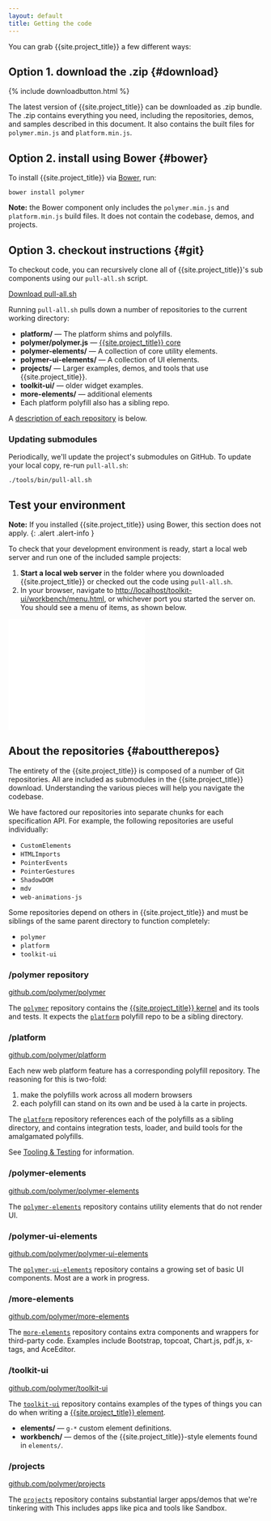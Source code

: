 ```yaml
---
layout: default
title: Getting the code
---
```


You can grab {{site.project_title}} a few different ways:

## Option 1. download the .zip {#download}

{% include downloadbutton.html %}

The latest version of {{site.project_title}} can be downloaded as .zip bundle.
The .zip contains everything you need, including the repositories, demos, and
samples described in this document. It also contains the built files for `polymer.min.js`
and `platform.min.js`.

## Option 2. install using Bower {#bower}

To install {{site.project_title}} via [Bower](http://bower.io/), run:

    bower install polymer

**Note:** the Bower component only includes the `polymer.min.js` and `platform.min.js`
build files. It does not contain the codebase, demos, and projects.

## Option 3. checkout instructions {#git}

To checkout code, you can recursively clone all of {{site.project_title}}'s
sub components using our `pull-all.sh` script.

<p class="centered"><a href="/tools/pull-all.sh" target="_blank" class="btn btn-success" alt="Download pull-all.sh" title="Download pull-all.sh"><i class="icon-white icon-download"></i> Download pull-all.sh</a></p>

Running `pull-all.sh` pulls down a number of repositories to the current working directory:

- **platform/** — The platform shims and polyfills.
- **polymer/polymer.js** — [{{site.project_title}} core](polymer.html)
- **polymer-elements/** — A collection of core utility elements.
- **polymer-ui-elements/** — A collection of UI elements.
- **projects/** — Larger examples, demos, and tools that use {{site.project_title}}.
- **toolkit-ui/** — older widget examples.
- **more-elements/** — additional elements
- Each platform polyfill also has a sibling repo.

A [description of each repository](#abouttherepos) is below.

### Updating submodules

Periodically, we'll update the project's submodules on GitHub. To
update your local copy, re-run `pull-all.sh`:

    ./tools/bin/pull-all.sh

## Test your environment

**Note:** If you installed {{site.project_title}} using Bower, this section does not apply.
{: .alert .alert-info }

To check that your development environment is ready, start a local web
server and run one of the included sample projects:

1. **Start a local web server** in the folder where you downloaded {{site.project_title}}
or checked out the code using `pull-all.sh`.
2. In your browser, navigate to
    [http://localhost/toolkit-ui/workbench/menu.html](http://localhost/toolkit-ui/workbench/menu.html), or whichever port you started the server on. You should see a menu of items, as shown below.

<iframe src="/polymer-all/toolkit-ui/workbench/menu.html" style="width:270px;height:220px;border:none;"></iframe>

## About the repositories {#abouttherepos}

The entirety of the {{site.project_title}} is composed of a number of Git
repositories. All are included as submodules in the {{site.project_title}} download.
Understanding the various pieces will help you navigate the codebase.

We have factored our repositories into separate chunks for each specification API.
For example, the following repositories are useful individually:

* `CustomElements`
* `HTMLImports`
* `PointerEvents`
* `PointerGestures`
* `ShadowDOM`
* `mdv`
* `web-animations-js`

Some repositories depend on others in {{site.project_title}} and must be siblings of the same parent directory to function completely:

* `polymer`
* `platform`
* `toolkit-ui`

### /polymer repository

[github.com/polymer/polymer](https://github.com/polymer/polymer)

The [`polymer`](https://github.com/polymer/polymer) repository contains the
[{{site.project_title}} kernel](polymer.html) and its tools and tests. It expects
the [`platform`](https://github.com/polymer/platform) polyfill repo to be a sibling directory.

### /platform

[github.com/polymer/platform](https://github.com/polymer/platform)

Each new web platform feature has a corresponding polyfill repository. The
reasoning for this is two-fold:

1. make the polyfills work across all modern browsers
2. each polyfill can stand on its own and be used à la carte in projects.

The [`platform`](https://github.com/polymer/platform) repository references each of the polyfills as a sibling directory, and contains integration tests, loader, and build tools for
the amalgamated polyfills.

See [Tooling & Testing](tooling-strategy.html) for information.

### /polymer-elements

[github.com/polymer/polymer-elements](https://github.com/polymer/polymer-elements)

The [`polymer-elements`](https://github.com/polymer/polymer-elements) repository
contains utility elements that do not render UI.

### /polymer-ui-elements

[github.com/polymer/polymer-ui-elements](https://github.com/polymer/polymer-ui-elements)

The [`polymer-ui-elements`](https://github.com/polymer/polymer-ui-elements)
repository contains a growing set of basic UI components. Most are a work in progress.

### /more-elements

[github.com/polymer/more-elements](https://github.com/polymer/more-elements)

The [`more-elements`](https://github.com/polymer/more-elements) repository contains 
extra components and wrappers for third-party code. Examples include Bootstrap,
topcoat, Chart.js, pdf.js, x-tags, and AceEditor.

### /toolkit-ui

[github.com/polymer/toolkit-ui](https://github.com/polymer/toolkit-ui)

The [`toolkit-ui`](https://github.com/polymer/toolkit-ui) repository contains examples of
the types of things you can do when writing a [{{site.project_title}} element](/polymer.html).

- **elements/** — `g-*` custom element definitions.
- **workbench/** — demos of the {{site.project_title}}-style elements found in `elements/`.

### /projects

[github.com/polymer/projects](https://github.com/polymer/projects)

The [`projects`](https://github.com/polymer/projects) repository contains
substantial larger apps/demos that we're tinkering with This includes apps like
pica and tools like Sandbox.


